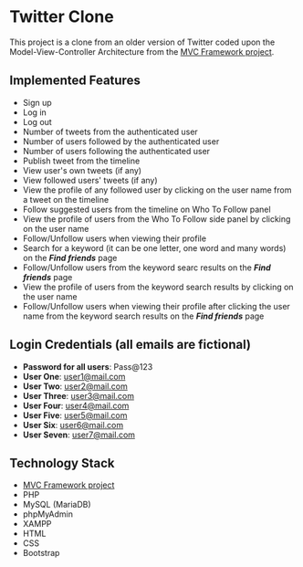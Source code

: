 # Twitter Clone

This project is a clone from an older version of Twitter coded upon the Model-View-Controller Architecture from the [MVC Framework project](https://github.com/elisa-amaral/MVC-Framework).

## Implemented Features

+ Sign up
+ Log in
+ Log out
+ Number of tweets from the authenticated user
+ Number of users followed by the authenticated user
+ Number of users following the authenticated user
+ Publish tweet from the timeline
+ View user's own tweets (if any)
+ View followed users' tweets (if any)
+ View the profile of any followed user by clicking on the user name from a tweet on the timeline
+ Follow suggested users from the timeline on Who To Follow panel
+ View the profile of users from the Who To Follow side panel by clicking on the user name
+ Follow/Unfollow users when viewing their profile
+ Search for a keyword (it can be one letter, one word and many words) on the ***Find friends*** page
+ Follow/Unfollow users from the keyword searc results on the ***Find friends*** page
+ View the profile of users from the keyword search results by clicking on the user name
+ Follow/Unfollow users when viewing their profile after clicking the user name from the keyword search results on the ***Find friends*** page

## Login Credentials (all emails are fictional)

+ **Password for all users**: Pass@123
+ **User One**: user1@mail.com
+ **User Two**: user2@mail.com 
+ **User Three**: user3@mail.com 
+ **User Four**: user4@mail.com 
+ **User Five**: user5@mail.com 
+ **User Six**: user6@mail.com 
+ **User Seven**: user7@mail.com 

## Technology Stack

+ [MVC Framework project](https://github.com/elisa-amaral/MVC-Framework)
+ PHP
+ MySQL (MariaDB)
+ phpMyAdmin
+ XAMPP 
+ HTML
+ CSS
+ Bootstrap

